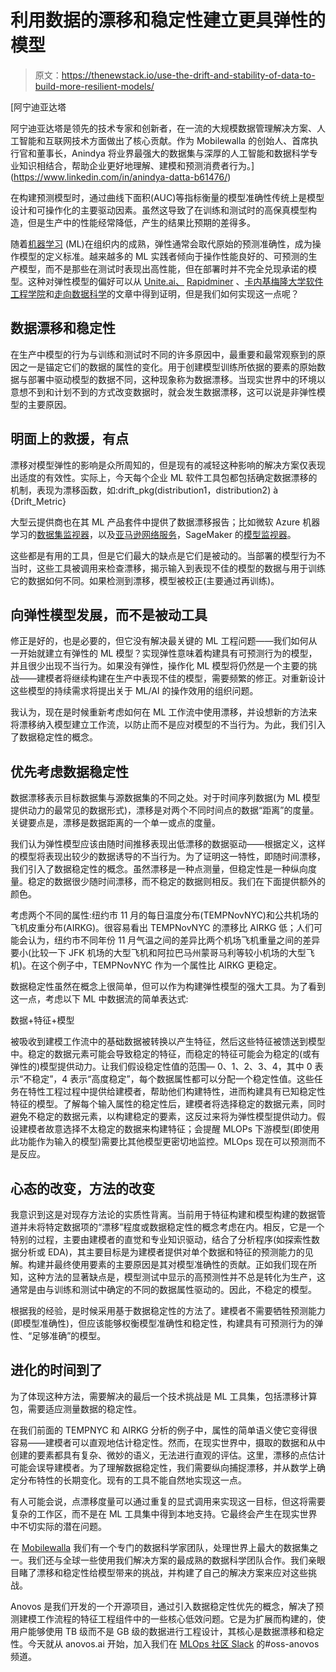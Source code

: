 # 利用数据的漂移和稳定性建立更具弹性的模型

> 原文：<https://thenewstack.io/use-the-drift-and-stability-of-data-to-build-more-resilient-models/>

[](https://www.linkedin.com/in/anindya-datta-b61476/)

 [阿宁迪亚达塔

阿宁迪亚达塔是领先的技术专家和创新者，在一流的大规模数据管理解决方案、人工智能和互联网技术方面做出了核心贡献。作为 Mobilewalla 的创始人、首席执行官和董事长，Anindya 将业界最强大的数据集与深厚的人工智能和数据科学专业知识相结合，帮助企业更好地理解、建模和预测消费者行为。](https://www.linkedin.com/in/anindya-datta-b61476/) [](https://www.linkedin.com/in/anindya-datta-b61476/)

在构建预测模型时，通过曲线下面积(AUC)等指标衡量的模型准确性传统上是模型设计和可操作化的主要驱动因素。虽然这导致了在训练和测试时的高保真模型构造，但是生产中的性能经常降低，产生的结果比预期的差得多。

随着[机器学习](https://thenewstack.io/category/machine-learning/) (ML)在组织内的成熟，弹性通常会取代原始的预测准确性，成为操作模型的定义标准。越来越多的 ML 实践者倾向于操作性能良好的、可预测的生产模型，而不是那些在测试时表现出高性能，但在部署时并不完全兑现承诺的模型。这种对弹性模型的偏好可以从 [Unite.ai、](https://www.unite.ai/resilience-accuracy-why-model-resilience-should-be-the-true-metric-for-operationalizing-models/) [Rapidminer](https://rapidminer.com/blog/model-accuracy-you-need-resilient-models/) 、[卡内基梅隆大学软件工程学院](https://insights.sei.cmu.edu/blog/measuring-resilience-in-artificial-intelligence-and-machine-learning-systems/)和[走向数据科学](https://towardsdatascience.com/ai-in-the-time-of-corona-c6d3193fada8)的文章中得到证明，但是我们如何实现这一点呢？

## 数据漂移和稳定性

在生产中模型的行为与训练和测试时不同的许多原因中，最重要和最常观察到的原因之一是锚定它们的数据的属性的变化。用于创建模型训练所依据的要素的原始数据与部署中驱动模型的数据不同，这种现象称为数据漂移。当现实世界中的环境以意想不到和计划不到的方式改变数据时，就会发生数据漂移，这可以说是非弹性模型的主要原因。

## 明面上的救援，有点

漂移对模型弹性的影响是众所周知的，但是现有的减轻这种影响的解决方案仅表现出适度的有效性。实际上，今天每个企业 ML 软件工具包都包括确定数据漂移的机制，表现为漂移函数，如:drift_pkg(distribution1，distribution2) à {Drift_Metric}

大型云提供商也在其 ML 产品套件中提供了数据漂移报告；比如微软 Azure 机器学习的[数据集监视器](https://docs.microsoft.com/en-us/azure/machine-learning/how-to-monitor-datasets)，以及[亚马逊网络服务](https://aws.amazon.com/?utm_content=inline-mention)，SageMaker 的[模型监视器](https://aws.amazon.com/sagemaker/model-monitor/)。

这些都是有用的工具，但是它们最大的缺点是它们是被动的。当部署的模型行为不当时，这些工具被调用来检查漂移，揭示输入到表现不佳的模型的数据与用于训练它的数据如何不同。如果检测到漂移，模型被校正(主要通过再训练)。

## 向弹性模型发展，而不是被动工具

修正是好的，也是必要的，但它没有解决最关键的 ML 工程问题——我们如何从一开始就建立有弹性的 ML 模型？实现弹性意味着构建具有可预测行为的模型，并且很少出现不当行为。如果没有弹性，操作化 ML 模型将仍然是一个主要的挑战——建模者将继续构建在生产中表现不佳的模型，需要频繁的修正。对重新设计这些模型的持续需求将提出关于 ML/AI 的操作效用的组织问题。

我认为，现在是时候重新考虑如何在 ML 工作流中使用漂移，并设想新的方法来将漂移纳入模型建立工作流，以防止而不是应对模型的不当行为。为此，我们引入了数据稳定性的概念。

## 优先考虑数据稳定性

数据漂移表示目标数据集与源数据集的不同之处。对于时间序列数据(为 ML 模型提供动力的最常见的数据形式)，漂移是对两个不同时间点的数据“距离”的度量。关键要点是，漂移是数据距离的一个单一或点的度量。

我们认为弹性模型应该由随时间推移表现出低漂移的数据驱动——根据定义，这样的模型将表现出较少的数据诱导的不当行为。为了证明这一特性，即随时间漂移，我们引入了数据稳定性的概念。虽然漂移是一种点测量，但稳定性是一种纵向度量。稳定的数据很少随时间漂移，而不稳定的数据则相反。我们在下面提供额外的颜色。

考虑两个不同的属性:纽约市 11 月的每日温度分布(TEMPNovNYC)和公共机场的飞机皮重分布(AIRKG)。很容易看出 TEMPNovNYC 的漂移比 AIRKG 低；人们可能会认为，纽约市不同年份 11 月气温之间的差异比两个机场飞机重量之间的差异要小(比较一下 JFK 机场的大型飞机和阿拉巴马州蒙哥马利等较小机场的大型飞机)。在这个例子中，TEMPNovNYC 作为一个属性比 AIRKG 更稳定。

数据稳定性虽然在概念上很简单，但可以作为构建弹性模型的强大工具。为了看到这一点，考虑以下 ML 中数据流的简单表达式:

数据+特征+模型

被吸收到建模工作流中的基础数据被转换以产生特征，然后这些特征被馈送到模型中。稳定的数据元素可能会导致稳定的特征，而稳定的特征可能会为稳定的(或有弹性的)模型提供动力。让我们假设稳定性值的范围— 0、1、2、3、4，其中 0 表示“不稳定”，4 表示“高度稳定”，每个数据属性都可以分配一个稳定性值。这些任务在特性工程过程中提供给建模者，帮助他们构建特性，进而构建具有已知稳定性特征的模型。了解每个输入属性的稳定性后，建模者将选择稳定的数据元素，同时避免不稳定的数据元素，以构建稳定的要素，这反过来将为弹性模型提供动力。假设建模者故意选择不太稳定的数据来构建特征；会提醒 MLOPs 下游模型(即使用此功能作为输入的模型)需要比其他模型更密切地监控。MLOps 现在可以预测而不是反应。

## 心态的改变，方法的改变

我意识到这是对现存方法论的实质性背离。当前用于特征构建和模型构建的数据管道并未将特定数据项的“漂移”程度或数据稳定性的概念考虑在内。相反，它是一个特别的过程，主要由建模者的直觉和专业知识驱动，结合了分析程序(如探索性数据分析或 EDA)，其主要目标是为建模者提供对单个数据和特征的预测能力的见解。构建并最终使用要素的主要原因是其对模型准确性的贡献。正如我们现在所知，这种方法的显著缺点是，模型测试中显示的高预测性并不总是转化为生产，这通常是由与训练和测试中确定的不同的数据属性驱动的。因此，不稳定的模型。

根据我的经验，是时候采用基于数据稳定性的方法了。建模者不需要牺牲预测能力(即模型准确性)，但应该能够权衡模型准确性和稳定性，构建具有可预测行为的弹性、“足够准确”的模型。

## 进化的时间到了

为了体现这种方法，需要解决的最后一个技术挑战是 ML 工具集，包括漂移计算包，需要适应测量数据的稳定性。

在我们前面的 TEMPNYC 和 AIRKG 分析的例子中，属性的简单语义使它变得很容易——建模者可以直观地估计稳定性。然而，在现实世界中，摄取的数据和从中创建的要素都具有复杂、微妙的语义，无法进行直观的评估。这里，漂移的点估计可能会误导建模者。为了理解数据稳定性，我们需要纵向捕捉漂移，并从数学上确定分布特性的长期变化。现有的工具不能自然地实现这一点。

有人可能会说，点漂移度量可以通过重复的显式调用来实现这一目标，但这将需要复杂的工作区，而不是在 ML 工具集中得到本地支持。它最终会产生在现实世界中不切实际的潜在问题。

在 [Mobilewalla](https://www.mobilewalla.com/) 我们有一个专门的数据科学家团队，处理世界上最大的数据集之一。我们还与全球一些使用我们解决方案的最成熟的数据科学团队合作。我们亲眼目睹了漂移和稳定性给模型带来的挑战，并构建了自己的解决方案来应对这些挑战。

Anovos 是我们开发的一个开源项目，通过引入数据稳定性优先的概念，解决了预测建模工作流程的特征工程组件中的一些核心低效问题。它是为扩展而构建的，使用户能够使用 TB 级而不是 GB 级的数据进行工程设计，其核心是数据漂移和稳定性。今天就从 anovos.ai 开始，加入我们在 [MLOps 社区 Slack](https://go.mlops.community/slack) 的#oss-anovos 频道。

<svg xmlns:xlink="http://www.w3.org/1999/xlink" viewBox="0 0 68 31" version="1.1"><title>Group</title> <desc>Created with Sketch.</desc></svg>